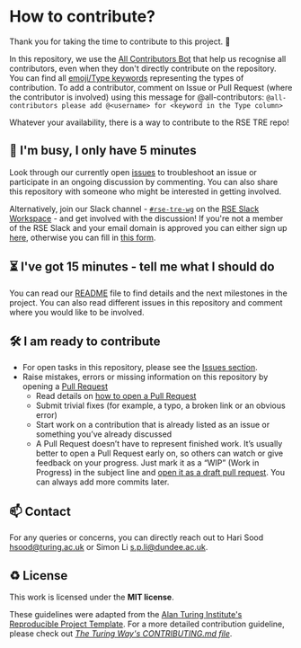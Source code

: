 # How to contribute?

Thank you for taking the time to contribute to this project. 🎉

In this repository, we use the [All Contributors Bot](https://allcontributors.org/) that help us recognise all contributors, even when they don't directly contribute on the repository.
You can find all [emoji/Type keywords](https://allcontributors.org/docs/en/emoji-key) representing the types of contribution.
To add a contributor, comment on Issue or Pull Request (where the contributor is involved) using this message for @all-contributors:
`@all-contributors please add @<username> for <keyword in the Type column>`

Whatever your availability, there is a way to contribute to the RSE TRE repo!

## 👋 I'm busy, I only have 5 minutes

Look through our currently open [issues](../../issues) to troubleshoot an issue or participate in an ongoing discussion by commenting.
You can also share this repository with someone who might be interested in getting involved.

Alternatively, join our Slack channel - [`#rse-tre-wg`](https://ukrse.slack.com/archives/C045ETUPPD0) on the [RSE Slack Workspace](https://ukrse.slack.com/) - and get involved with the discussion! 
If you're not a member of the RSE Slack and your email domain is approved you can either sign up [here](https://ukrse.slack.com/signup#/domain-signup), otherwise you can fill in [this form](https://docs.google.com/forms/d/e/1FAIpQLSdqs-_QNwQFzCIUEafah91E5E00lGUEnTPC4jjYbGUqPjONwA/viewform).

## ⏳ I've got 15 minutes - tell me what I should do

You can read our [README](./README.md) file to find details and the next milestones in the project.
You can also read different issues in this repository and comment where you would like to be involved.

## 🛠 I am ready to contribute

- For open tasks in this repository, please see the [Issues section](../../issues).
- Raise mistakes, errors or missing information on this repository by opening a [Pull Request](../../pulls)
  - Read details on [how to open a Pull Request](https://opensource.guide/how-to-contribute/#opening-a-pull-request)
  - Submit trivial fixes (for example, a typo, a broken link or an obvious error)
  - Start work on a contribution that is already listed as an issue or something you’ve already discussed
  - A Pull Request doesn’t have to represent finished work. It’s usually better to open a Pull Request early on, so others can watch or give feedback on your progress.
    Just mark it as a “WIP” (Work in Progress) in the subject line and [open it as a draft pull request](https://docs.github.com/en/pull-requests/collaborating-with-pull-requests/proposing-changes-to-your-work-with-pull-requests/about-pull-requests#draft-pull-requests).
    You can always add more commits later.

## 📫 Contact

For any queries or concerns, you can directly reach out to Hari Sood [hsood@turing.ac.uk](mailto:hsood@turing.ac.uk) or Simon Li [s.p.li@dundee.ac.uk](mailto:s.p.li@dundee.ac.uk).

## ♻️ License

This work is licensed under the **MIT license**.

These guidelines were adapted from the [Alan Turing Institute's Reproducible Project Template](https://github.com/alan-turing-institute/reproducible-project-template/blob/main/CONTRIBUTING.md). For a more detailed contribution guideline, please check out _[The Turing Way's CONTRIBUTING.md file](https://github.com/alan-turing-institute/the-turing-way/blob/main/CONTRIBUTING.md)_.
